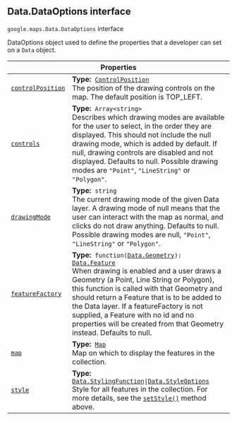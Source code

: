 
<h2 id="Data.DataOptions">Data.DataOptions interface</h2>
<p>
<code><span itemprop="path">google.maps</span>.<span itemprop="name">Data.DataOptions</span></code>
interface
</p>
<p>DataOptions object used to define the properties that a developer can set on a <code>Data</code> object.</p>
<div class="devsite-table-wrapper"><table class="properties responsive" summary="interface Data.DataOptions - Properties">
<thead>
<tr><th colspan="2">Properties</th>
</tr></thead>
<tbody>
<tr id="Data.DataOptions.controlPosition">
<td itemprop="property"><code><a class="secret-link" href="#Data.DataOptions.controlPosition"><span>controlPosition</span></a></code></td>
<td><div><strong>Type:</strong>&nbsp; <code><a href="ControlPosition.md">ControlPosition</a></code></div>
<div class="desc">The position of the drawing controls on the map. The default position is TOP_LEFT.</div></td>
</tr>
<tr id="Data.DataOptions.controls">
<td itemprop="property"><code><a class="secret-link" href="#Data.DataOptions.controls"><span>controls</span></a></code></td>
<td><div><strong>Type:</strong>&nbsp; <code>Array&lt;string&gt;</code></div>
<div class="desc">Describes which drawing modes are available for the user to select, in the order they are displayed. This should not include the null drawing mode, which is added by default. If null, drawing controls are disabled and not displayed. Defaults to null. Possible drawing modes are <code>"Point"</code>, <code>"LineString"</code> or <code>"Polygon"</code>.</div></td>
</tr>
<tr id="Data.DataOptions.drawingMode">
<td itemprop="property"><code><a class="secret-link" href="#Data.DataOptions.drawingMode"><span>drawingMode</span></a></code></td>
<td><div><strong>Type:</strong>&nbsp; <code>string</code></div>
<div class="desc">The current drawing mode of the given Data layer. A drawing mode of null means that the user can interact with the map as normal, and clicks do not draw anything. Defaults to null. Possible drawing modes are null, <code>"Point"</code>, <code>"LineString"</code> or <code>"Polygon"</code>.</div></td>
</tr>
<tr id="Data.DataOptions.featureFactory">
<td itemprop="property"><code><a class="secret-link" href="#Data.DataOptions.featureFactory"><span>featureFactory</span></a></code></td>
<td><div><strong>Type:</strong>&nbsp; <code>function(<a href="Data.Geometry.md">Data.Geometry</a>): <a href="Data.Feature.md">Data.Feature</a></code></div>
<div class="desc">When drawing is enabled and a user draws a Geometry (a Point, Line String or Polygon), this function is called with that Geometry and should return a Feature that is to be added to the Data layer. If a featureFactory is not supplied, a Feature with no id and no properties will be created from that Geometry instead. Defaults to null.</div></td>
</tr>
<tr id="Data.DataOptions.map">
<td itemprop="property"><code><a class="secret-link" href="#Data.DataOptions.map"><span>map</span></a></code></td>
<td><div><strong>Type:</strong>&nbsp; <code><a href="Map.md">Map</a></code></div>
<div class="desc">Map on which to display the features in the collection.</div></td>
</tr>
<tr id="Data.DataOptions.style">
<td itemprop="property"><code><a class="secret-link" href="#Data.DataOptions.style"><span>style</span></a></code></td>
<td><div><strong>Type:</strong>&nbsp; <code><a href="Data.StylingFunction.md">Data.StylingFunction</a>|<a href="Data.StyleOptions.md">Data.StyleOptions</a></code></div>
<div class="desc">Style for all features in the collection. For more details, see the <code><a href="Data.md">setStyle()</a></code> method above.</div></td>
</tr>
</tbody>
</table></div>
<script src="replace_links.js"></script>
